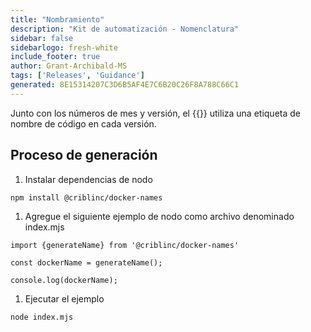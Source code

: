 ```yaml
---
title: "Nombramiento"
description: "Kit de automatización - Nomenclatura"
sidebar: false
sidebarlogo: fresh-white
include_footer: true
author: Grant-Archibald-MS
tags: ['Releases', 'Guidance']
generated: 8E15314207C3D6B5AF4E7C6B20C26F8A788C66C1
---
```


Junto con los números de mes y versión, el {{<product-name>}} utiliza una etiqueta de nombre de código en cada versión.

## Proceso de generación

1. Instalar dependencias de nodo

```bash
npm install @criblinc/docker-names
```

1. Agregue el siguiente ejemplo de nodo como archivo denominado index.mjs

```nodejs
import {generateName} from '@criblinc/docker-names'

const dockerName = generateName();

console.log(dockerName);
```

1. Ejecutar el ejemplo

```bash
node index.mjs
```

